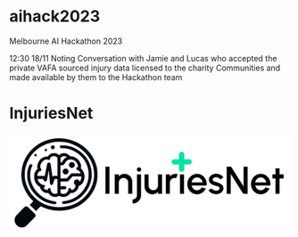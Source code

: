 # aihack2023
Melbourne AI Hackathon 2023

12:30 18/11 Noting Conversation with Jamie and Lucas who accepted the private VAFA sourced injury data licensed to
the charity Communities and made available by them to the Hackathon team

# InjuriesNet

![](img/InjuriesNet_logo_final.jpg)
